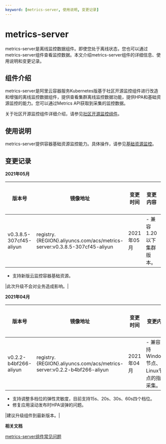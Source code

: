 ```yaml
---
keyword: [metrics-server, 使用说明, 变更记录]
---
```


# metrics-server

metrics-server是离线监控数据组件。即使您处于离线状态，您也可以通过metrics-server组件查看监控数据。本文介绍metrics-server组件的详细信息、使用说明和变更记录。

## 组件介绍

metrics-server是阿里云容器服务Kubernetes版基于社区开源监控组件进行改造和增强的离线监控数据组件，提供查看集群离线监控数据功能，提供HPA和基础资源监控的能力。您可以通过Metrics API获取到采集的监控数据。

关于社区开源监控组件详细介绍，请参见[社区开源监控组件](https://github.com/kubernetes-sigs/metrics-server)。

## 使用说明

metrics-server提供容器基础资源监控能力。具体操作，请参见[基础资源监控](/cn.zh-CN/Kubernetes集群用户指南/可观测性/监控管理/基础资源监控.md)。

## 变更记录

**2021年05月**

|版本号|镜像地址|变更时间|变更内容|变更影响|
|---|----|----|----|----|
|v0.3.8.5-307cf45-aliyun|registry.\{REGION\}.aliyuncs.com/acs/metrics-server:v0.3.8.5-307cf45-aliyun|2021年05月|-   兼容1.20以下集群版本。
-   支持新版云监控容器基础资源。

|此次升级不会对业务造成影响。|

**2021年04月**

|版本号|镜像地址|变更时间|变更内容|变更影响|
|---|----|----|----|----|
|v0.2.2-b4bf266-aliyun|registry.\{REGION\}.aliyuncs.com/acs/metrics-server:v0.2.2-b4bf266-aliyun|2021年04月|-   兼容支持Windows节点、Linux节点的指标采集。
-   支持调整多档位的弹性灵敏度，目前支持15s、20s、30s、60s四个档位。
-   修复应用滚动发布时HPA误弹的问题。

|建议升级组件到最新版本。|

**相关文档**  


[metrics-server组件常见问题]()

